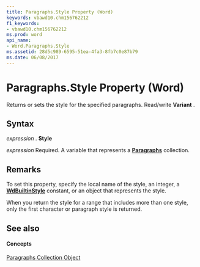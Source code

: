 ```yaml
---
title: Paragraphs.Style Property (Word)
keywords: vbawd10.chm156762212
f1_keywords:
- vbawd10.chm156762212
ms.prod: word
api_name:
- Word.Paragraphs.Style
ms.assetid: 28d5c989-6595-51ea-4fa3-8fb7c0e87b79
ms.date: 06/08/2017
---
```



# Paragraphs.Style Property (Word)

Returns or sets the style for the specified paragraphs. Read/write **Variant** .


## Syntax

 _expression_ . **Style**

 _expression_ Required. A variable that represents a **[Paragraphs](paragraphs-object-word.md)** collection.


## Remarks

To set this property, specify the local name of the style, an integer, a **[WdBuiltinStyle](wdbuiltinstyle-enumeration-word.md)** constant, or an object that represents the style.

When you return the style for a range that includes more than one style, only the first character or paragraph style is returned.


## See also


#### Concepts


[Paragraphs Collection Object](paragraphs-object-word.md)

